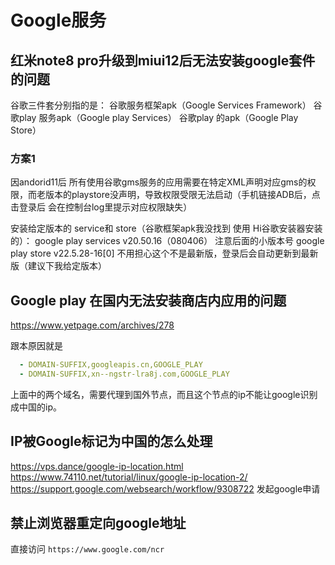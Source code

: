 # Google服务


## 红米note8 pro升级到miui12后无法安装google套件的问题

谷歌三件套分别指的是： 
谷歌服务框架apk（Google Services Framework） 谷歌play 
服务apk（Google play Services） 
谷歌play 的apk（Google Play Store）


### 方案1 
因andorid11后 所有使用谷歌gms服务的应用需要在特定XML声明对应gms的权限，而老版本的playstore没声明，导致权限受限无法启动（手机链接ADB后，点击登录后 会在控制台log里提示对应权限缺失）

安装给定版本的 service和 store（谷歌框架apk我没找到 使用 Hi谷歌安装器安装的）：
google play services v20.50.16（080406） 注意后面的小版本号 
google play store v22.5.28-16[0] 不用担心这个不是最新版，登录后会自动更新到最新版（建议下我给定版本）

## Google play 在国内无法安装商店内应用的问题

https://www.yetpage.com/archives/278


跟本原因就是
```yaml
  - DOMAIN-SUFFIX,googleapis.cn,GOOGLE_PLAY
  - DOMAIN-SUFFIX,xn--ngstr-lra8j.com,GOOGLE_PLAY
```
上面中的两个域名，需要代理到国外节点，而且这个节点的ip不能让google识别成中国的ip。


## IP被Google标记为中国的怎么处理
https://vps.dance/google-ip-location.html
https://www.74110.net/tutorial/linux/google-ip-location-2/
https://support.google.com/websearch/workflow/9308722 发起google申请


## 禁止浏览器重定向google地址

直接访问
`https://www.google.com/ncr`